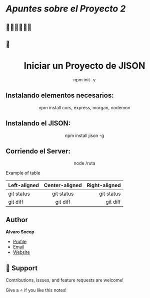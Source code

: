 # *Apuntes sobre el Proyecto 2*
##          🥇🥇🥇🥇🥇🥇
## 🚀

 <h1 align="center">Iniciar un Proyecto de JISON<project-name></h1>


<p align="center">
npm init -y
<project-description></p>

## Instalando elementos necesarios:
<p align="center">
npm install cors, express, morgan, nodemon
<project-description></p>

## Instalando el JISON:
<p align="center">
npm install jison -g
<project-description></p>

## Corriendo el Server:
<p align="center">
node /ruta
<project-description></p>


Example of table


| Left-aligned | Center-aligned | Right-aligned |
| :----------- | :------------: | ------------: |
| git status   |   git status   |    git status |
| git diff     |    git diff    |      git diff |

## Author

**Alvaro Socop**

- [Profile](https://github.com/Alvaro-SP "Alvaro Socop")
- [Email](mailto:3034161730108@ingenieria.usac.edu.gt?subject=Hi "Hi!")
- [Website](https://github.com/Alvaro-SP "Welcome")

## 🤝 Support

Contributions, issues, and feature requests are welcome!

Give a ⭐️ if you like this notes!
